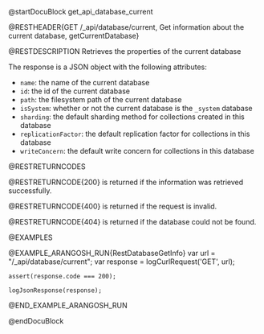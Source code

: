
@startDocuBlock get_api_database_current

@RESTHEADER{GET /_api/database/current, Get information about the current database, getCurrentDatabase}

@RESTDESCRIPTION
Retrieves the properties of the current database

The response is a JSON object with the following attributes:

- `name`: the name of the current database
- `id`: the id of the current database
- `path`: the filesystem path of the current database
- `isSystem`: whether or not the current database is the `_system` database
- `sharding`: the default sharding method for collections created in this database
- `replicationFactor`: the default replication factor for collections in this database
- `writeConcern`: the default write concern for collections in this database

@RESTRETURNCODES

@RESTRETURNCODE{200}
is returned if the information was retrieved successfully.

@RESTRETURNCODE{400}
is returned if the request is invalid.

@RESTRETURNCODE{404}
is returned if the database could not be found.

@EXAMPLES

@EXAMPLE_ARANGOSH_RUN{RestDatabaseGetInfo}
    var url = "/_api/database/current";
    var response = logCurlRequest('GET', url);

    assert(response.code === 200);

    logJsonResponse(response);
@END_EXAMPLE_ARANGOSH_RUN

@endDocuBlock
